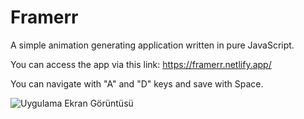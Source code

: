 # Framerr

A simple animation generating application written in pure JavaScript.


You can access the app via this link: https://framerr.netlify.app/


You can navigate with "A" and "D" keys and save with Space.

![Uygulama Ekran Görüntüsü](https://i.imgur.com/I3q6OYc.png)

  
